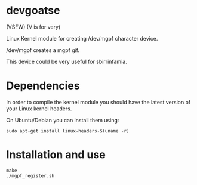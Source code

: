 devgoatse
=========

(VSFW) (V is for very)

Linux Kernel module for creating /dev/mgpf character device.

/dev/mgpf creates a mgpf gif.

This device could be very useful for sbirrinfamia.
    
Dependencies
=======

In order to compile the kernel module you should have the latest version of your Linux kernel headers.

On Ubuntu/Debian you can install them using:

    sudo apt-get install linux-headers-$(uname -r)

Installation and use
=======

    make
    ./mgpf_register.sh
